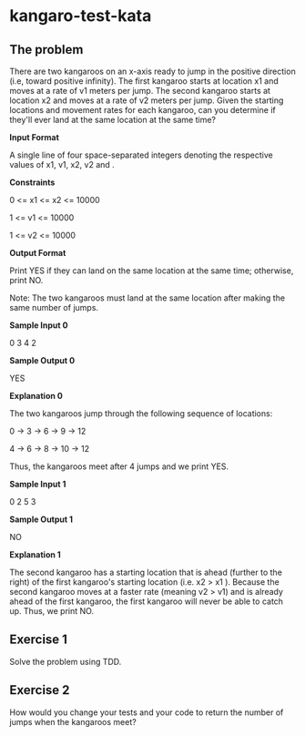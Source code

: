 # kangaro-test-kata

## The problem

There are two kangaroos on an x-axis ready to jump in the positive direction (i.e, toward positive infinity). The first kangaroo starts at location x1 and moves at a rate of v1 meters per jump. The second kangaroo starts at location x2 and moves at a rate of v2 meters per jump. Given the starting locations and movement rates for each kangaroo, can you determine if they'll ever land at the same location at the same time?

**Input Format**

A single line of four space-separated integers denoting the respective values of x1, v1, x2, v2 and .

**Constraints**

0 <= x1 <= x2 <= 10000

1 <= v1 <= 10000

1 <= v2 <= 10000

**Output Format**

Print YES if they can land on the same location at the same time; otherwise, print NO.

Note: The two kangaroos must land at the same location after making the same number of jumps.

**Sample Input 0**

0 3 4 2

**Sample Output 0**

YES

**Explanation 0**

The two kangaroos jump through the following sequence of locations:

0 -> 3 -> 6 -> 9 -> 12

4 -> 6 -> 8 -> 10 -> 12

Thus, the kangaroos meet after 4 jumps and we print YES.

**Sample Input 1**

0 2 5 3

**Sample Output 1**

NO

**Explanation 1**

The second kangaroo has a starting location that is ahead (further to the right) of the first kangaroo's starting location (i.e. x2 > x1 ). Because the second kangaroo moves at a faster rate (meaning v2 > v1) and is already ahead of the first kangaroo, the first kangaroo will never be able to catch up. Thus, we print NO.

## Exercise 1

Solve the problem using TDD.

## Exercise 2

How would you change your tests and your code to return the number of jumps when the kangaroos meet?
